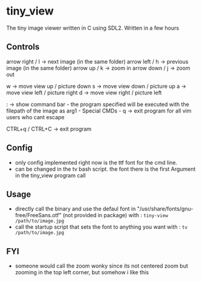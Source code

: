 # tiny_view

The tiny image viewer written in C using SDL2. Written in a few hours

## Controls

arrow right / l -> next image (in the same folder)
arrow left / h -> previous image (in the same folder)
arrow up / k -> zoom in
arrow down / j -> zoom out

w -> move view up / picture down
s -> move view down / picture up
a -> move view left / picture right
d -> move view right / picture left

: -> show command bar 
	- the program specified will be executed with the filepath of the image as arg1
  	- Special CMDs
	- q -> exit program for all vim users who cant escape

CTRL+q / CTRL+C -> exit program

## Config
- only config implemented right now is the ttf font for the cmd line.
- can be changed in the tv bash script. the font there is the first Argument in the tiny_view program call

## Usage
- directly call the binary and use the defaul font in "/usr/share/fonts/gnu-free/FreeSans.otf" (not provided in package) with : `tiny-view /path/to/image.jpg`
- call the startup script that sets the font to anything you want with : `tv /path/to/image.jpg`

## FYI
- someone would call the zoom wonky since its not centered zoom but zooming in the top left corner, but somehow i like this


